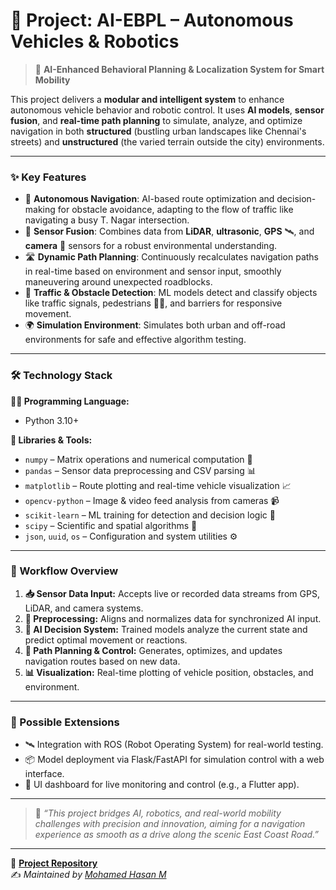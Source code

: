 # 🤖 Project: AI-EBPL – Autonomous Vehicles & Robotics               

> 🚗 **AI-Enhanced Behavioral Planning & Localization System for Smart Mobility**

This project delivers a **modular and intelligent system** to enhance autonomous vehicle behavior and robotic control. It uses **AI models**, **sensor fusion**, and **real-time path planning** to simulate, analyze, and optimize navigation in both **structured** (bustling urban landscapes like Chennai's streets) and **unstructured** (the varied terrain outside the city) environments.

---

### ✨ Key Features

- 🤖 **Autonomous Navigation**: AI-based route optimization and decision-making for obstacle avoidance, adapting to the flow of traffic like navigating a busy T. Nagar intersection.
- 🧠 **Sensor Fusion**: Combines data from **LiDAR**, **ultrasonic**, **GPS** 🛰️, and **camera** 📸 sensors for a robust environmental understanding.
- 🛣️ **Dynamic Path Planning**: Continuously recalculates navigation paths in real-time based on environment and sensor input, smoothly maneuvering around unexpected roadblocks.
- 🚧 **Traffic & Obstacle Detection**: ML models detect and classify objects like traffic signals, pedestrians 🚶‍♂️, and barriers for responsive movement.
- 🌍 **Simulation Environment**: Simulates both urban and off-road environments for safe and effective algorithm testing.

---

### 🛠️ Technology Stack

**🧑‍💻 Programming Language:**
- Python 3.10+

**🔧 Libraries & Tools:**
- `numpy` – Matrix operations and numerical computation 🔢
- `pandas` – Sensor data preprocessing and CSV parsing 📊
- `matplotlib` – Route plotting and real-time vehicle visualization 📈
- `opencv-python` – Image & video feed analysis from cameras 📹
- `scikit-learn` – ML training for detection and decision logic 🧠
- `scipy` – Scientific and spatial algorithms 📐
- `json`, `uuid`, `os` – Configuration and system utilities ⚙️

---

### 🔄 Workflow Overview

1. **📥 Sensor Data Input:** Accepts live or recorded data streams from GPS, LiDAR, and camera systems.
2. **🧹 Preprocessing:** Aligns and normalizes data for synchronized AI input.
3. **🤖 AI Decision System:** Trained models analyze the current state and predict optimal movement or reactions.
4. **📍 Path Planning & Control:** Generates, optimizes, and updates navigation routes based on new data.
5. **📊 Visualization:** Real-time plotting of vehicle position, obstacles, and environment.

---

### 🧪 Possible Extensions

- 🛰️ Integration with ROS (Robot Operating System) for real-world testing.
- 📦 Model deployment via Flask/FastAPI for simulation control with a web interface.
- 📱 UI dashboard for live monitoring and control (e.g., a Flutter app).

---

> 🧠 _“This project bridges AI, robotics, and real-world mobility challenges with precision and innovation, aiming for a navigation experience as smooth as a drive along the scenic East Coast Road.”_

---

📂 [**Project Repository**](https://github.com/mohamedhasan8403/AI-EBPL)  
✍️ *Maintained by [Mohamed Hasan M](https://github.com/mohamedhasan8403)*

